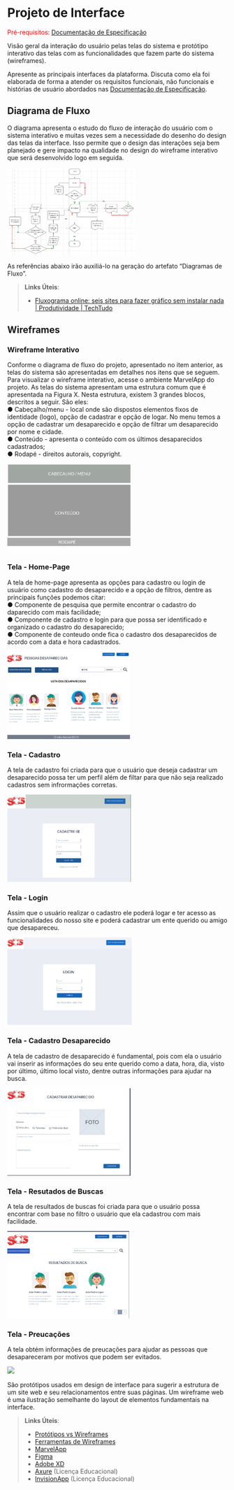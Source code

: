 
# Projeto de Interface

<span style="color:red">Pré-requisitos: <a href="2-Especificação do Projeto.md"> Documentação de Especificação</a></span>

Visão geral da interação do usuário pelas telas do sistema e protótipo interativo das telas com as funcionalidades que fazem parte do sistema (wireframes).

 Apresente as principais interfaces da plataforma. Discuta como ela foi elaborada de forma a atender os requisitos funcionais, não funcionais e histórias de usuário abordados nas <a href="2-Especificação do Projeto.md"> Documentação de Especificação</a>.

## Diagrama de Fluxo

O diagrama apresenta o estudo do fluxo de interação do usuário com o sistema interativo e  muitas vezes sem a necessidade do desenho do design das telas da interface. Isso permite que o design das interações seja bem planejado e gere impacto na qualidade no design do wireframe interativo que será desenvolvido logo em seguida.

<img src = "img/fluxograma.png" height = "200">

As referências abaixo irão auxiliá-lo na geração do artefato “Diagramas de Fluxo”.

> **Links Úteis**:
> - [Fluxograma online: seis sites para fazer gráfico sem instalar nada | Produtividade | TechTudo](https://www.techtudo.com.br/listas/2019/03/fluxograma-online-seis-sites-para-fazer-grafico-sem-instalar-nada.ghtml)

## Wireframes

### Wireframe Interativo
Conforme o diagrama de fluxo do projeto, apresentado no item anterior, as telas do sistema são apresentadas em detalhes nos itens que se seguem. Para visualizar o wireframe
interativo, acesse o ambiente MarvelApp do projeto.
As telas do sistema apresentam uma estrutura comum que é apresentada na Figura X.
Nesta estrutura, existem 3 grandes blocos, descritos a seguir. São eles:<br>
● Cabeçalho/menu - local onde são dispostos elementos fixos de identidade (logo), opção de cadastrar e opção de logar. No menu temos a opção de cadastrar um desaparecido e opção de filtrar um desaparecido por nome e cidade.<br>
● Conteúdo - apresenta o conteúdo com os últimos desaparecidos cadastrados;<br>
● Rodapé - direitos autorais, copyright.

<img src = "img/esboco.png" height = "200">

### Tela - Home-Page
A tela de home-page apresenta as opções para cadastro ou login de usuário como cadastro do desaparecido e a opção de filtros, dentre as principais funções podemos citar:<br>
● Componente de pesquisa que permite encontrar o cadastro do daparecido com mais facilidade;<br>
● Componente de cadastro e login para que possa ser identificado e organizado o cadastro do desaparecido;<br>
● Componente de conteudo onde fica o cadastro dos desaparecidos de acordo com a data e hora cadastrados.

<img src = "img/home-page.png" height = "200">

### Tela - Cadastro
A tela de cadastro foi criada para que o usuário que deseja cadastrar um desaparecido possa ter um perfil além de filtar para que não seja realizado cadastros sem infrormações corretas.

<img src = "img/cadastro.png" height = "200">

### Tela -  Login
Assim que o usuário realizar o cadastro ele poderá logar e ter acesso as funcionalidades do nosso site e poderá cadastrar um ente querido ou amigo que desapareceu.

<img src = "img/login.png" height = "200">

### Tela - Cadastro Desaparecido
A tela de cadastro de desaparecido é fundamental, pois com ela o usuário vai inserir as informações do seu ente querido como a data, hora, dia, visto por último, último local visto, dentre outras informações para ajudar na busca.

<img src = "img/cadastrar-desaparecido.png" height = "200">

### Tela - Resutados de Buscas
A tela de resultados de buscas foi criada para que o usuário possa encontrar com base no filtro o usuário que ela cadastrou com mais facilidade.

<img src = "img/resultados-de-busca.png" height = "200">

### Tela - Preucações
A tela obtém informações de preucações para ajudar as pessoas que desapareceram por motivos que podem ser evitados.

<img src = "img/precauçoes.png" height = "200">

São protótipos usados em design de interface para sugerir a estrutura de um site web e seu relacionamentos entre suas páginas. Um wireframe web é uma ilustração semelhante do layout de elementos fundamentais na interface.
 
> **Links Úteis**:
> - [Protótipos vs Wireframes](https://www.nngroup.com/videos/prototypes-vs-wireframes-ux-projects/)
> - [Ferramentas de Wireframes](https://rockcontent.com/blog/wireframes/)
> - [MarvelApp](https://marvelapp.com/developers/documentation/tutorials/)
> - [Figma](https://www.figma.com/)
> - [Adobe XD](https://www.adobe.com/br/products/xd.html#scroll)
> - [Axure](https://www.axure.com/edu) (Licença Educacional)
> - [InvisionApp](https://www.invisionapp.com/) (Licença Educacional)

